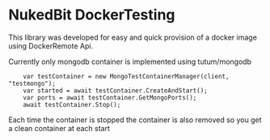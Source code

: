 # NukedBit DockerTesting

This library was developed for easy and quick provision of a docker image using DockerRemote Api.

Currently only mongodb container is implemented using tutum/mongodb

		var testContainer = new MongoTestContainerManager(client, "testmongo");
		var started = await testContainer.CreateAndStart();
		var ports = await testContainer.GetMongoPorts();
		await testContainer.Stop();

Each time the container is stopped the container is also removed so you get a clean container at each start


